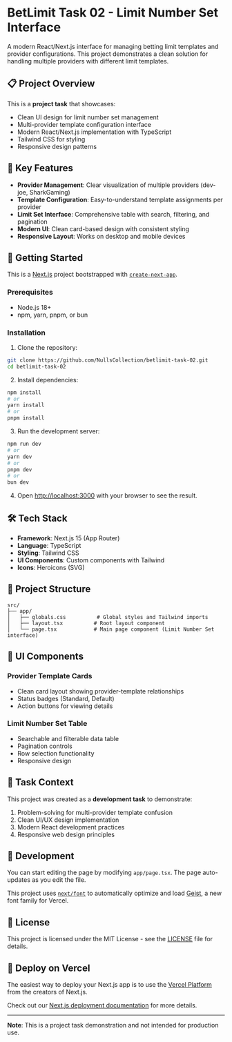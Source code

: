 # BetLimit Task 02 - Limit Number Set Interface

A modern React/Next.js interface for managing betting limit templates and provider configurations. This project demonstrates a clean solution for handling multiple providers with different limit templates.

## 📋 Project Overview

This is a **project task** that showcases:
- Clean UI design for limit number set management
- Multi-provider template configuration interface
- Modern React/Next.js implementation with TypeScript
- Tailwind CSS for styling
- Responsive design patterns

## 🎯 Key Features

- **Provider Management**: Clear visualization of multiple providers (dev-joe, SharkGaming)
- **Template Configuration**: Easy-to-understand template assignments per provider
- **Limit Set Interface**: Comprehensive table with search, filtering, and pagination
- **Modern UI**: Clean card-based design with consistent styling
- **Responsive Layout**: Works on desktop and mobile devices

## 🚀 Getting Started

This is a [Next.js](https://nextjs.org) project bootstrapped with [`create-next-app`](https://nextjs.org/docs/app/api-reference/cli/create-next-app).

### Prerequisites
- Node.js 18+ 
- npm, yarn, pnpm, or bun

### Installation

1. Clone the repository:
```bash
git clone https://github.com/NullsCollection/betlimit-task-02.git
cd betlimit-task-02
```

2. Install dependencies:
```bash
npm install
# or
yarn install
# or
pnpm install
```

3. Run the development server:
```bash
npm run dev
# or
yarn dev
# or
pnpm dev
# or
bun dev
```

4. Open [http://localhost:3000](http://localhost:3000) with your browser to see the result.

## 🛠️ Tech Stack

- **Framework**: Next.js 15 (App Router)
- **Language**: TypeScript
- **Styling**: Tailwind CSS
- **UI Components**: Custom components with Tailwind
- **Icons**: Heroicons (SVG)

## 📁 Project Structure

```
src/
├── app/
│   ├── globals.css          # Global styles and Tailwind imports
│   ├── layout.tsx          # Root layout component
│   └── page.tsx            # Main page component (Limit Number Set interface)
```

## 🎨 UI Components

### Provider Template Cards
- Clean card layout showing provider-template relationships
- Status badges (Standard, Default)
- Action buttons for viewing details

### Limit Number Set Table
- Searchable and filterable data table
- Pagination controls
- Row selection functionality
- Responsive design

## 📝 Task Context

This project was created as a **development task** to demonstrate:
1. Problem-solving for multi-provider template confusion
2. Clean UI/UX design implementation
3. Modern React development practices
4. Responsive web design principles

## 🔧 Development

You can start editing the page by modifying `app/page.tsx`. The page auto-updates as you edit the file.

This project uses [`next/font`](https://nextjs.org/docs/app/building-your-application/optimizing/fonts) to automatically optimize and load [Geist](https://vercel.com/font), a new font family for Vercel.

## 📄 License

This project is licensed under the MIT License - see the [LICENSE](LICENSE) file for details.

## 🚀 Deploy on Vercel

The easiest way to deploy your Next.js app is to use the [Vercel Platform](https://vercel.com/new?utm_medium=default-template&filter=next.js&utm_source=create-next-app&utm_campaign=create-next-app-readme) from the creators of Next.js.

Check out our [Next.js deployment documentation](https://nextjs.org/docs/app/building-your-application/deploying) for more details.

---

**Note**: This is a project task demonstration and not intended for production use.
